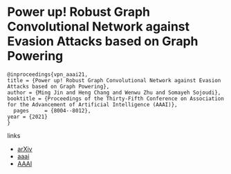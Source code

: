 # Power up! Robust Graph Convolutional Network against Evasion Attacks based on Graph Powering

```
@inproceedings{vpn_aaai21,
title = {Power up! Robust Graph Convolutional Network against Evasion Attacks based on Graph Powering},
author = {Ming Jin and Heng Chang and Wenwu Zhu and Somayeh Sojoudi},
booktitle = {Proceedings of the Thirty-Fifth Conference on Association for the Advancement of Artificial Intelligence (AAAI)},
  pages	    = {8004--8012},
year = {2021}
}
```

links
- [arXiv](https://arxiv.org/abs/1905.10029)
- [aaai](https://www.aaai.org/AAAI21Papers/AAAI-9870.JinM.pdf)
- [AAAI](https://ojs.aaai.org/index.php/AAAI/article/view/16976)